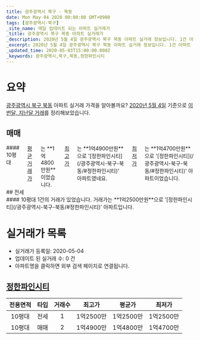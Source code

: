 ```yaml
---
title: 광주광역시 북구 - 북동
date: Mon May 04 2020 00:00:00 GMT+0900
tags: [광주광역시-북구]
_site_name: 매일 업데이트 되는 아파트 실거래가
_title: 광주광역시 북구 북동 아파트 실거래가
_description: 2020년 5월 4일 광주광역시 북구 북동 아파트 실거래 정보입니다. 1건 아파트 정보가 있습니다.
_excerpt: 2020년 5월 4일 광주광역시 북구 북동 아파트 실거래 정보입니다. 1건 아파트 정보가 있습니다.
_updated_time: 2020-05-03T15:00:00.000Z
_keywords: 광주광역시,북구,북동,정한파인시티
---
```





# 요약
<ins>광주광역시 북구 북동</ins> 아파트 실거래 가격을 알아볼까요? <ins>2020년 5월 4일</ins> 기준으로 <ins>이번달, 지난달 거래</ins>를 정리해보았습니다.

## 매매
<div class="container">
<div class="twelve columns" markdown="1">
#### 10평대
<ins>평균 거래가</ins>는 **1억4800만원**이었습니다. <ins>최고가</ins>는 **1억4900만원**으로 '[정한파인시티](/광주광역시-북구-북동/#정한파인시티)' 아파트였네요. <ins>최저가</ins>는 **1억4700만원**으로 '[정한파인시티](/광주광역시-북구-북동/#정한파인시티)' 아파트이었습니다.
</div>
</div>
## 전세
<div class="container">
<div class="twelve columns" markdown="1">
#### 10평대
1건의 거래가 있었습니다. 거래가는 **1억2500만원**으로 '[정한파인시티](/광주광역시-북구-북동/#정한파인시티)' 아파트입니다.
</div>
</div>



# 실거래가 목록
- 실거래가 등록일: 2020-05-04
- 업데이트 된 실거래 수: 0 건
- 아파트명을 클릭하면 외부 검색 페이지로 연결됩니다.

## [정한파인시티](#정한파인시티)

|전용면적|타입|거래수|최고가|평균가|최저가|
|:---:|:---:|:---:|:---:|:---:|:---:|
|10평대|<span class="deal-type-2">전세</span>|1|1억2500만|1억2500만|1억2500만|
|10평대|<span class="deal-type-1">매매</span>|2|1억4900만|1억4800만|1억4700만|

<br/>



